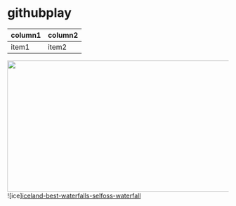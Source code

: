 # githubplay

|column1  |column2  |
|---------|---------|
|item1    |item2    |


<img align="right" width="600" height="300" src="https://www.planetware.com/wpimages/2020/04/iceland-best-waterfalls-seljalandsfoss.jpg">



![ice][iceland-best-waterfalls-selfoss-waterfall](https://user-images.githubusercontent.com/100779613/156581825-f548ee4d-392c-4bb8-aa9a-c8f13ea765c6.jpg)
